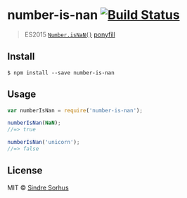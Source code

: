 # number-is-nan [![Build Status](https://travis-ci.org/sindresorhus/number-is-nan.svg?branch=master)](https://travis-ci.org/sindresorhus/number-is-nan)

> ES2015 [`Number.isNaN()`](https://developer.mozilla.org/en-US/docs/Web/JavaScript/Reference/Global_Objects/Number/isNaN) [ponyfill](https://ponyfill.com)

## Install

```
$ npm install --save number-is-nan
```

## Usage

```js
var numberIsNan = require('number-is-nan');

numberIsNan(NaN);
//=> true

numberIsNan('unicorn');
//=> false
```

## License

MIT © [Sindre Sorhus](http://sindresorhus.com)
